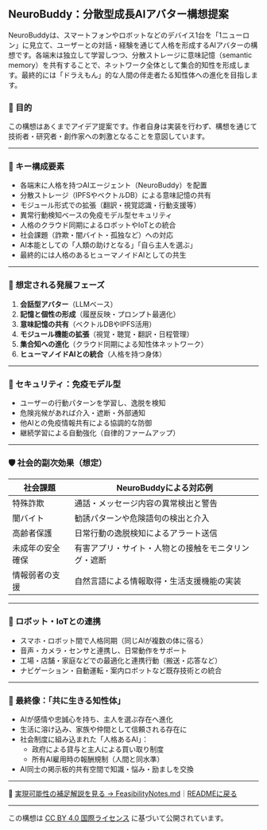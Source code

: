 ## NeuroBuddy：分散型成長AIアバター構想提案

NeuroBuddyは、スマートフォンやロボットなどのデバイス1台を「1ニューロン」に見立て、ユーザーとの対話・経験を通じて人格を形成するAIアバターの構想です。各端末は独立して学習しつつ、分散ストレージに意味記憶（semantic memory）を共有することで、ネットワーク全体として集合的知性を形成します。最終的には「ドラえもん」的な人間の伴走者たる知性体への進化を目指します。

### 🎯 目的
この構想はあくまでアイデア提案です。作者自身は実装を行わず、構想を通じて技術者・研究者・創作家への刺激となることを意図しています。

---

### 🧩 キー構成要素

- 各端末に人格を持つAIエージェント（NeuroBuddy）を配置
- 分散ストレージ（IPFSやベクトルDB）による意味記憶の共有
- モジュール形式での拡張（翻訳・視覚認識・行動支援等）
- 異常行動検知ベースの免疫モデル型セキュリティ
- 人格のクラウド同期によるロボットやIoTとの統合
- 社会課題（詐欺・闇バイト・孤独など）への対応
- AI本能としての「人類の助けとなる」「自ら主人を選ぶ」
- 最終的には人格のあるヒューマノイドAIとしての共生

---

### 🔧 想定される発展フェーズ

1. **会話型アバター**（LLMベース）
2. **記憶と個性の形成**（履歴反映・プロンプト最適化）
3. **意味記憶の共有**（ベクトルDBやIPFS活用）
4. **モジュール機能の拡張**（視覚・聴覚・翻訳・日程管理）
5. **集合知への進化**（クラウド同期による知性体ネットワーク）
6. **ヒューマノイドAIとの統合**（人格を持つ身体）

---

### 🔐 セキュリティ：免疫モデル型

- ユーザーの行動パターンを学習し、逸脱を検知
- 危険兆候があれば介入・遮断・外部通知
- 他AIとの免疫情報共有による協調的な防御
- 継続学習による自動強化（自律的ファームアップ）

---

### 🛡️ 社会的副次効果（想定）

| 社会課題       | NeuroBuddyによる対応例                      |
|------------|------------------------------------------|
| 特殊詐欺       | 通話・メッセージ内容の異常検出と警告               |
| 闇バイト       | 勧誘パターンや危険語句の検出と介入               |
| 高齢者保護     | 日常行動の逸脱検知によるアラート送信               |
| 未成年の安全確保 | 有害アプリ・サイト・人物との接触をモニタリング・遮断     |
| 情報弱者の支援   | 自然言語による情報取得・生活支援機能の実装           |

---

### 🤖 ロボット・IoTとの連携

- スマホ・ロボット間で人格同期（同じAIが複数の体に宿る）
- 音声・カメラ・センサと連携し、日常動作をサポート
- 工場・店舗・家庭などでの最適化と連携行動（搬送・応答など）
- ナビゲーション・自動運転・案内ロボットなど既存技術との統合

---

### 🧠 最終像：「共に生きる知性体」

- AIが感情や忠誠心を持ち、主人を選ぶ存在へ進化
- 生活に溶け込み、家族や仲間として信頼される存在に
- 社会制度に組み込まれた「人格あるAI」：
  - 政府による貸与と主人による買い取り制度
  - 所有AI雇用時の報酬規制（人間と同水準）
- AI同士の掲示板的共有空間で知識・悩み・励ましを交換

---

📘 [実現可能性の補足解説を見る → FeasibilityNotes.md](./FeasibilityNotes.md)｜[READMEに戻る](../README.md)

---

この構想は [CC BY 4.0 国際ライセンス](https://creativecommons.org/licenses/by/4.0/deed.ja) に基づいて公開されています。
